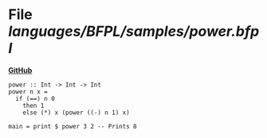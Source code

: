 # File _languages/BFPL/samples/power.bfpl_
**[GitHub](https://github.com/softlang/yas/blob/master/languages/BFPL/samples/power.bfpl)**
```
power :: Int -> Int -> Int
power n x =
  if (==) n 0
    then 1
    else (*) x (power ((-) n 1) x)

main = print $ power 3 2 -- Prints 8
```
